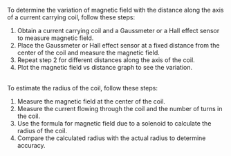 To determine the variation of magnetic field with the distance along the axis of a current carrying coil, follow these steps:<br>
1. Obtain a current carrying coil and a Gaussmeter or a Hall effect sensor to measure magnetic field.
2. Place the Gaussmeter or Hall effect sensor at a fixed distance from the center of the coil and measure the magnetic field.
3. Repeat step 2 for different distances along the axis of the coil.
4. Plot the magnetic field vs distance graph to see the variation.<br><br>


To estimate the radius of the coil, follow these steps:<br>
1. Measure the magnetic field at the center of the coil.
2. Measure the current flowing through the coil and the number of turns in the coil.
3. Use the formula for magnetic field due to a solenoid to calculate the radius of the coil.
4. Compare the calculated radius with the actual radius to determine accuracy.

